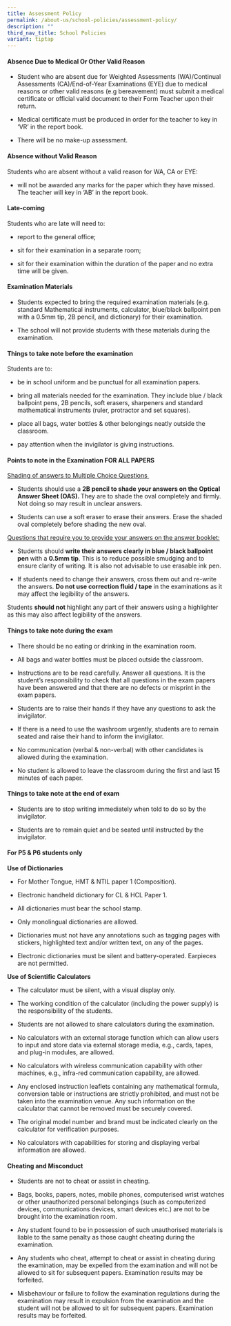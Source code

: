 ```yaml
---
title: Assessment Policy
permalink: /about-us/school-policies/assessment-policy/
description: ""
third_nav_title: School Policies
variant: tiptap
---
```

<h4><strong>Absence Due to Medical Or Other Valid Reason</strong></h4>
<ul>
<li>
<p>Student who are absent due for Weighted Assessments (WA)/Continual Assessments
(CA)/End-of-Year Examinations (EYE) due to medical reasons or other valid
reasons (e.g bereavement) must submit a medical certificate or official
valid document to their Form Teacher upon their return.</p>
</li>
<li>
<p>Medical certificate must be produced in order for the teacher to key in
‘VR’ in the report book.</p>
</li>
<li>
<p>There will be no make-up assessment.</p>
</li>
</ul>
<h4><strong>Absence without Valid Reason</strong></h4>
<p>Students who are absent without a valid reason for WA, CA or EYE:</p>
<ul>
<li>
<p>will not be awarded any marks for the paper which they have missed. The
teacher will key in ‘AB’ in the report book.</p>
</li>
</ul>
<h4><strong>Late-coming</strong></h4>
<p>Students who are late will need to:</p>
<ul>
<li>
<p>report to the general office;</p>
</li>
<li>
<p>sit for their examination in a separate room;&nbsp;</p>
</li>
<li>
<p>sit for their examination within the duration of the paper and no extra
time will be given.</p>
</li>
</ul>
<h4><strong>Examination Materials</strong></h4>
<ul>
<li>
<p>Students expected to bring the required examination materials (e.g. standard
Mathematical instruments, calculator, blue/black ballpoint pen with a 0.5mm
tip, 2B pencil, and dictionary) for their examination.</p>
</li>
<li>
<p>The school will not provide students with these materials during the examination.</p>
</li>
</ul>
<h4><strong>Things to take note&nbsp;before the examination</strong></h4>
<p>Students are to:</p>
<ul>
<li>
<p>be in school uniform and be punctual for all examination papers.</p>
</li>
<li>
<p>bring all materials needed for the examination. They include blue / black
ballpoint pens, 2B pencils, soft erasers, sharpeners and standard mathematical
instruments (ruler, protractor and set squares).&nbsp;</p>
</li>
<li>
<p>place all bags, water bottles &amp; other belongings neatly outside the
classroom.&nbsp;</p>
</li>
<li>
<p>pay attention when the invigilator is giving instructions.</p>
</li>
</ul>
<h4><strong>Points to note in the Examination FOR ALL PAPERS</strong></h4>
<p><u>Shading of answers to Multiple Choice Questions&nbsp;</u>
</p>
<ul>
<li>
<p>Students should use a <strong>2B pencil to shade your answers on the Optical Answer Sheet (OAS). </strong>They
are to shade the oval completely and firmly. Not doing so may result in
unclear answers.&nbsp;</p>
</li>
<li>
<p>Students can use a soft eraser to erase their answers. Erase the shaded
oval completely before shading the new oval.</p>
</li>
</ul>
<p><u>Questions that require you to provide your answers on the answer booklet:</u>
</p>
<ul>
<li>
<p>Students should <strong>write their answers clearly in blue / black ballpoint pen </strong>with
a <strong>0.5mm tip</strong>. This is to reduce possible smudging and to
ensure clarity of writing. It is also not advisable to use erasable ink
pen.&nbsp;</p>
</li>
<li>
<p>If students need to change their answers, cross them out and re-write
the answers. <strong>Do not use correction fluid / tape</strong> in the examinations
as it may affect the legibility of the answers.&nbsp;</p>
</li>
</ul>
<p>Students <strong>should not </strong>highlight any part of their answers
using a highlighter as this may also affect legibility of the answers.</p>
<h4><strong>Things to take note&nbsp;during the exam</strong></h4>
<ul>
<li>
<p>There should be no eating or drinking in the examination room.</p>
</li>
<li>
<p>All bags and water bottles must be placed outside the classroom.</p>
</li>
<li>
<p>Instructions are to be read carefully. Answer all questions. It is the
student’s responsibility to check that all questions in the exam papers
have been answered and that there are no defects or misprint in the exam
papers.</p>
</li>
<li>
<p>Students are to raise their hands if they have any questions to ask the
invigilator.</p>
</li>
<li>
<p>If there is a need to use the washroom urgently, students are to remain
seated and raise their hand to inform the invigilator.</p>
</li>
<li>
<p>No communication (verbal &amp; non-verbal) with other candidates is allowed
during the examination.&nbsp;</p>
</li>
<li>
<p>No student is allowed to leave the classroom during the first and last
15 minutes of each paper.</p>
</li>
</ul>
<h4><strong>Things to take note&nbsp;at the end of exam</strong></h4>
<ul>
<li>
<p>Students are to stop writing immediately when told to do so by the invigilator.</p>
</li>
<li>
<p>Students are to remain quiet and be seated until instructed by the invigilator.</p>
</li>
</ul>
<h4><strong>For P5 &amp; P6 students only</strong></h4>
<p><strong>Use of Dictionaries</strong>
</p>
<ul>
<li>
<p>For Mother Tongue, HMT &amp; NTIL paper 1 (Composition).</p>
</li>
<li>
<p>Electronic handheld dictionary for CL &amp; HCL Paper 1.&nbsp;</p>
</li>
<li>
<p>All dictionaries must bear the school stamp.</p>
</li>
<li>
<p>Only monolingual dictionaries are allowed.</p>
</li>
<li>
<p>Dictionaries must not have any annotations such as tagging pages with
stickers, highlighted text and/or written text, on any of the pages.</p>
</li>
<li>
<p>Electronic dictionaries must be silent and battery-operated. Earpieces
are not permitted.</p>
</li>
</ul>
<p><strong>Use of Scientific Calculators</strong>
</p>
<ul>
<li>
<p>The calculator must be silent, with a visual display only.&nbsp;</p>
</li>
<li>
<p>The working condition of the calculator (including the power supply) is
the responsibility of the students.&nbsp;</p>
</li>
<li>
<p>Students are not allowed to share calculators during the examination.&nbsp;</p>
</li>
<li>
<p>No calculators with an external storage function which can allow users
to input and store data via external storage media, e.g., cards, tapes,
and plug-in modules, are allowed.&nbsp;</p>
</li>
<li>
<p>No calculators with wireless communication capability with other machines,
e.g., infra-red communication capability, are allowed.&nbsp;</p>
</li>
<li>
<p>Any enclosed instruction leaflets containing any mathematical formula,
conversion table or instructions are strictly prohibited, and must not
be taken into the examination venue. Any such information on the calculator
that cannot be removed must be securely covered.&nbsp;</p>
</li>
<li>
<p>The original model number and brand must be indicated clearly on the calculator
for verification purposes.&nbsp;</p>
</li>
<li>
<p>No calculators with capabilities for storing and displaying verbal information
are allowed.</p>
</li>
</ul>
<h4><strong>Cheating and Misconduct</strong></h4>
<ul>
<li>
<p>Students are not to cheat or assist in cheating.</p>
</li>
<li>
<p>Bags, books, papers, notes, mobile phones, computerised wrist watches
or other unauthorized personal belongings (such as computerized devices,
communications devices, smart devices etc.) are not to be brought into
the examination room.</p>
</li>
<li>
<p>Any student found to be in possession of such unauthorised materials is
liable to the same penalty as those caught cheating during the examination.</p>
</li>
<li>
<p>Any students who cheat, attempt to cheat or assist in cheating during
the examination, may be expelled from the examination and will not be allowed
to sit for subsequent papers. Examination results may be forfeited.</p>
</li>
<li>
<p>Misbehaviour or failure to follow the examination regulations during the
examination may result in expulsion from the examination and the student
will not be allowed to sit for subsequent papers. Examination results may
be forfeited.</p>
</li>
</ul>
<p></p>